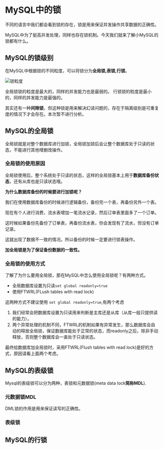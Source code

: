 # MySQL中的锁

不同的语言中我们都会看到锁的存在，锁是用来保证并发操作共享数据的正确性。

MySQL中为了挺高并发处理，同样也存在锁机制。今天我们就来了解小MySQL的锁都有什么。

## MySQL的锁级别

在MySQL中根据锁的不同粒度，可以将锁分为**全局锁,表锁,行锁**。

![锁粒度](http://jikelearn.cn/img/20201012073840.png)

全局锁锁的粒度是最大的，同样的并发能力也是最弱的。
行锁锁的粒度是最小的，同样的并发能力是最强的。

其实还有一种**间隙锁**，但这种锁是用来解决幻读问题的，存在于隔离级别是可重复度的情况下才会存在。本次暂不进行分析。

## MySQL的全局锁

全局锁就是对整个数据库进行加锁，全局锁加锁后会让整个数据库处于只读的状态，不能进行其他增删改操作。

### 全局锁的使用原因

全局锁使用后，整个系统处于只读的状态，这样的全局锁基本上用于**数据库备份状态**，还有从库也是只读状态哦。

**为什么数据库备份的时候要进行加锁呢？**

我们在使用数据库备份的时候进行逻辑备份，备份完一个表，再备份另外一个表。

现在有个人进行消费，流水表增加一笔流水记录，然后订单表里面多了一个订单。

这时候如果备份先备份了订单表，再备份流水表，你会发现有了流水，但没有订单记录。

这就出现了数据不一致的情况。所以备份的时候一定要进行锁表操作。

**加全局锁是为了保证备份数据的一致性。**

### 全局锁的使用方式

了解了为什么要用全局锁，那在MySQL中怎么使用全局锁呢？有两种方式。

- 全局数据库设置为只读`set global readonly=true`
- 使用FTWRL(FLush tables with read lock)

这两种方式不建议使用 `set global readonly=true`,有两个考虑

1. 我们经常会把数据库设置为只读用来判断是主库还是从库（从库一般只提供读的能力）。
2. 两个异常处理的机制不同，FTWRL的机制如果有异常发生，那么数据库会自动的释放全局锁，保证数据库能处于正常的状态，而readonly之后，除非手动释放，否则整个数据库会一直处于只读状态。

最终给数据库加全局锁时，采用FTWRL(Flush tables with read lock)是好的方式，原因请看上面两个考虑。

## MySQL的表级锁

Mysql的表级锁可以分为两种，表锁和元数据锁(meta data lock**简称MDL**).

### 元数据锁MDL

DML锁的作用是用来保证读写的正确性。


### 表级锁


## MySQL的行锁

